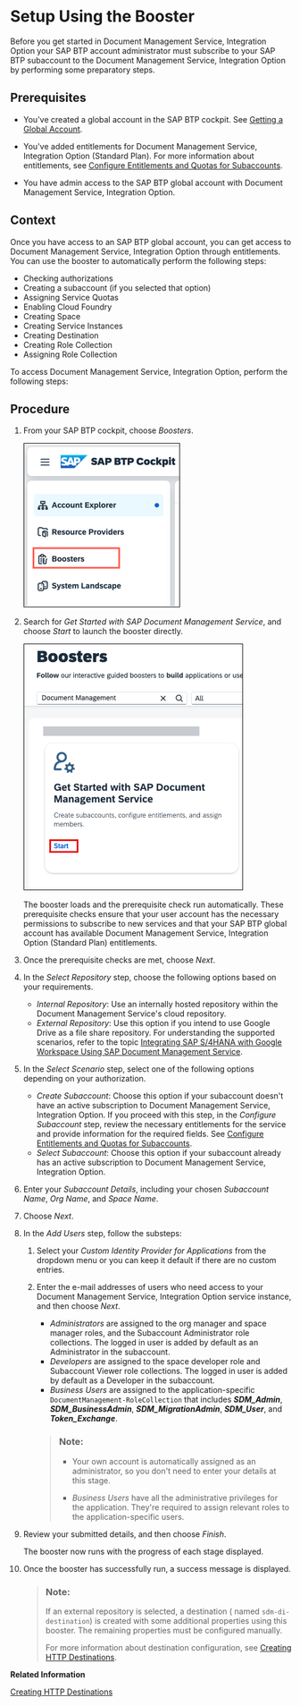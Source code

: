 <!-- loioef912847cbb24bf8904e6e81c7e79067 -->

# Setup Using the Booster

Before you get started in Document Management Service, Integration Option your SAP BTP account administrator must subscribe to your SAP BTP subaccount to the Document Management Service, Integration Option by performing some preparatory steps.



<a name="loioef912847cbb24bf8904e6e81c7e79067__prereq_z1h_ndy_w1c"/>

## Prerequisites

-   You've created a global account in the SAP BTP cockpit. See [Getting a Global Account](https://help.sap.com/docs/btp/sap-business-technology-platform/getting-global-account?version=Cloud).

-   You've added entitlements for Document Management Service, Integration Option \(Standard Plan\). For more information about entitlements, see [Configure Entitlements and Quotas for Subaccounts](https://help.sap.com/viewer/65de2977205c403bbc107264b8eccf4b/Cloud/en-US/5ba357b4fa1e4de4b9fcc4ae771609da.html).

-   You have admin access to the SAP BTP global account with Document Management Service, Integration Option.



<a name="loioef912847cbb24bf8904e6e81c7e79067__context_irl_kdy_w1c"/>

## Context

Once you have access to an SAP BTP global account, you can get access to Document Management Service, Integration Option through entitlements. You can use the booster to automatically perform the following steps:

-   Checking authorizations
-   Creating a subaccount \(if you selected that option\)
-   Assigning Service Quotas
-   Enabling Cloud Foundry
-   Creating Space
-   Creating Service Instances
-   Creating Destination
-   Creating Role Collection
-   Assigning Role Collection

To access Document Management Service, Integration Option, perform the following steps:



## Procedure

1.  From your SAP BTP cockpit, choose *Boosters*.

    ![](images/Cockpit_Boosters_Selection_3b567fe.png)

2.  Search for *Get Started with SAP Document Management Service*, and choose *Start* to launch the booster directly.

    ![](images/Booster_Setup_4812995.png)

    The booster loads and the prerequisite check run automatically. These prerequisite checks ensure that your user account has the necessary permissions to subscribe to new services and that your SAP BTP global account has available Document Management Service, Integration Option \(Standard Plan\) entitlements.

3.  Once the prerequisite checks are met, choose *Next*.

4.  In the *Select Repository* step, choose the following options based on your requirements.

    -   *Internal Repository*: Use an internally hosted repository within the Document Management Service's cloud repository.
    -   *External Repository*: Use this option if you intend to use Google Drive as a file share repository. For understanding the supported scenarios, refer to the topic [Integrating SAP S/4HANA with Google Workspace Using SAP Document Management Service](../integrating-sap-s-4hana-with-google-workspace-using-sap-document-management-service-594bf95.md).

5.  In the *Select Scenario* step, select one of the following options depending on your authorization.

    -   *Create Subaccount*: Choose this option if your subaccount doesn't have an active subscription to Document Management Service, Integration Option. If you proceed with this step, in the *Configure Subaccount* step, review the necessary entitlements for the service and provide information for the required fields. See [Configure Entitlements and Quotas for Subaccounts](https://help.sap.com/docs/btp/sap-business-technology-platform/configure-entitlements-and-quotas-for-subaccounts?version=Cloud).
    -   *Select Subaccount*: Choose this option if your subaccount already has an active subscription to Document Management Service, Integration Option.

6.  Enter your *Subaccount Details*, including your chosen *Subaccount Name*, *Org Name*, and *Space Name*.

7.  Choose *Next*.

8.  In the *Add Users* step, follow the substeps:

    1.  Select your *Custom Identity Provider for Applications* from the dropdown menu or you can keep it default if there are no custom entries.

    2.  Enter the e-mail addresses of users who need access to your Document Management Service, Integration Option service instance, and then choose *Next*.

        -   *Administrators* are assigned to the org manager and space manager roles, and the Subaccount Administrator role collections. The logged in user is added by default as an Administrator in the subaccount.
        -   *Developers* are assigned to the space developer role and Subaccount Viewer role collections. The logged in user is added by default as a Developer in the subaccount.
        -   *Business Users* are assigned to the application-specific `DocumentManagement-RoleCollection` that includes ***SDM\_Admin***, ***SDM\_BusinessAdmin***, ***SDM\_MigrationAdmin***, ***SDM\_User***, and ***Token\_Exchange***.

        > ### Note:  
        > -   Your own account is automatically assigned as an administrator, so you don't need to enter your details at this stage.
        > 
        > -   *Business Users* have all the administrative privileges for the application. They're required to assign relevant roles to the application-specific users.


9.  Review your submitted details, and then choose *Finish*.

    The booster now runs with the progress of each stage displayed.

10. Once the booster has successfully run, a success message is displayed.

    > ### Note:  
    > If an external repository is selected, a destination \( named `sdm-di-destination`\) is created with some additional properties using this booster. The remaining properties must be configured manually.
    > 
    > For more information about destination configuration, see [Creating HTTP Destinations](../creating-http-destinations-2b04ac7.md).


**Related Information**  


[Creating HTTP Destinations](../creating-http-destinations-2b04ac7.md "Create destinations in your SAP BTP subaccount to connect Google Drive with Document Management Service, Integration Option.")

